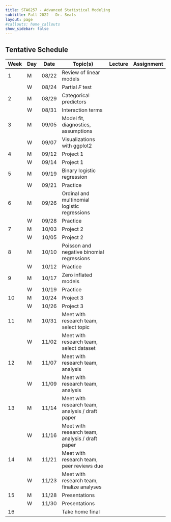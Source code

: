 ```yaml
---
title: STA6257 - Advanced Statistical Modeling
subtitle: Fall 2022 - Dr. Seals
layout: page
#callouts: home_callouts
show_sidebar: false
---
```


## Tentative Schedule

| Week | Day | Date  | Topic(s) | Lecture | Assignment | 
|-----------|-----------|-----------|-----------|:---------:|:---------:|
| 1    | M   | 08/22 | Review of linear models | | |
|      | W   | 08/24 | Partial *F* test | | |
| 2    | M   | 08/29 | Categorical predictors | | | 
|      | W   | 08/31 | Interaction terms | | |
| 3    | M   | 09/05 | Model fit, diagnostics, assumptions | | |
|      | W   | 09/07 | Visualizations with ggplot2 | | |
| 4    | M   | 09/12 | Project 1 | | |
|      | W   | 09/14 | Project 1 | | |
| 5    | M   | 09/19 | Binary logistic regression | | |
|      | W   | 09/21 | Practice | | |
| 6    | M   | 09/26 | Ordinal and multinomial logistic regressions | | |
|      | W   | 09/28 | Practice | | |
| 7    | M   | 10/03 | Project 2 | | |
|      | W   | 10/05 | Project 2 | | |
| 8    | M   | 10/10 | Poisson and negative binomial regressions | | |
|      | W   | 10/12 | Practice | | |
| 9    | M   | 10/17 | Zero inflated models | | | 
|      | W   | 10/19 | Practice | | | 
| 10   | M   | 10/24 | Project 3 | | | 
|      | W   | 10/26 | Project 3 | | | 
| 11   | M   | 10/31 | Meet with research team, select topic | | |
|      | W   | 11/02 | Meet with research team, select dataset | | | 
| 12   | M   | 11/07 | Meet with research team, analysis | | |
|      | W   | 11/09 | Meet with research team, analysis | | | 
| 13   | M   | 11/14 | Meet with research team, analysis / draft paper | | |
|      | W   | 11/16 | Meet with research team, analysis / draft paper | | |
| 14   | M   | 11/21 | Meet with research team, peer reviews due | | |
|      | W   | 11/23 | Meet with research team, finalize analyses | | |
| 15   | M   | 11/28 | Presentations | | |
|      | W   | 11/30 | Presentations | | |
| 16   |   |  | Take home final | | |

